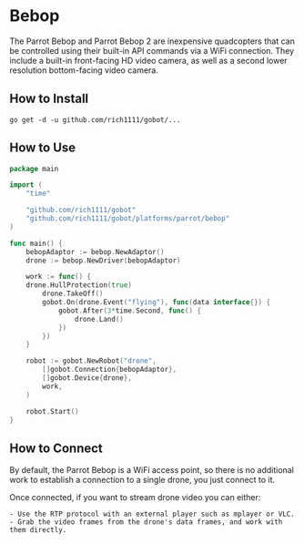 # Bebop

The Parrot Bebop and Parrot Bebop 2 are inexpensive quadcopters that can be controlled using their built-in API commands via a WiFi connection. They include a built-in front-facing HD video camera, as well as a second lower resolution bottom-facing video camera.

## How to Install
```
go get -d -u github.com/rich1111/gobot/...
```

## How to Use
```go
package main

import (
	"time"

	"github.com/rich1111/gobot"
	"github.com/rich1111/gobot/platforms/parrot/bebop"
)

func main() {
	bebopAdaptor := bebop.NewAdaptor()
	drone := bebop.NewDriver(bebopAdaptor)

	work := func() {
    drone.HullProtection(true)
		drone.TakeOff()
		gobot.On(drone.Event("flying"), func(data interface{}) {
			gobot.After(3*time.Second, func() {
				drone.Land()
			})
		})
	}

	robot := gobot.NewRobot("drone",
		[]gobot.Connection{bebopAdaptor},
		[]gobot.Device{drone},
		work,
	)

	robot.Start()
}
```

## How to Connect

By default, the Parrot Bebop is a WiFi access point, so there is no additional work to establish a connection to a single drone, you just connect to it.

Once connected, if you want to stream drone video you can either:

	- Use the RTP protocol with an external player such as mplayer or VLC.
	- Grab the video frames from the drone's data frames, and work with them directly.

